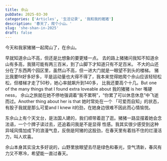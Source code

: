 ```yaml
---
title: 佘山
pubDate: 2025-03-30
categories: ['Articles', '生活记录', '我和我的猪猪']
description: '春天了，爬个小山。'
slug: 'she-shan-in-2025'
draft: false
---
```


今天和我家猪猪一起爬山了，在佘山。

早就知道佘山不高，但还是比想象的要更矮一点。
去的路上猪猪问我知不知道佘山有多高，我猜可能有两三百米，到了山脚下才知道只有不足百米。
不大的山还分在了东西两个园区里，虽然山不高，但一进大门就是一眼望不到头的楼梯。
猪比我要fit好多好多，平是运动量也大得不得了，我本来觉得她爬个佘山应该轻轻松松，但楼梯才走了50秒，她心率就飙升到140多，
比我还要高个十几。But one of the many things that I found extra loveable about 我的猪猪 is her 嘴硬ness，
佘山之旅就在她不停地强调着“我不累啊”，“你累了可以休息休息”中飞逝而过。Another thing about her is that 她时常处在一个
「可爱而自知」的状态，有股子我就是那么可爱and I knew it的劲，在她身边很难不因此而心情愉悦。

东佘山上有个天文台，是法国人建的，我们顺带着逛了逛。猪猪一路显摆着她会念法语，一个个牌子读过去，还追着问我是不是显得
性感。我其实很少感受到这种异域风情加成下的浪漫气息，反倒是阿猪的这股劲，在春天里有着挡不住的烂漫活力，叫人欢喜。

佘山本身其实没太多好说的，山野里放眼望去尽是绿色和春光，空气清新，春风有力又不寒冷，希望能一直过春天。
